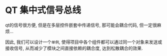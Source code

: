 # QT 集中式信号总线

qt的信号很方便, 但是在多层控件嵌套中传递信号, 那可能会耦合代码, 但一定很麻烦...

因此, 我们可以设计一个`单例`, 使得项目中各个组件都可以通过同一个对象来发送或接收信号, 从而减少了模块之间直接依赖的耦合度, 达到松散耦合的效果.

